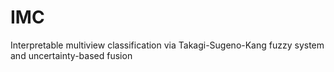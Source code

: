# IMC
Interpretable multiview classification via Takagi-Sugeno-Kang fuzzy system and uncertainty-based fusion
